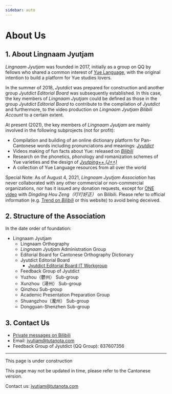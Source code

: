```yaml
---
sidebar: auto
---
```


# About Us
## 1. About Lingnaam Jyutjam

*Lingnaam Jyutjam* was founded in 2017, initially as a group on QQ by fellows who shared a common interest of [Yue Language](https://en.wikipedia.org/wiki/Yue_Chinese), with the original intention to build a platform for Yue studies lovers.

In the summer of 2018, *Jyutdict* was prepared for construction and another group *Jyutdict Editorial Board* was subsequently established. In this case, the key members of *Lingnaam Jyutjam* could be defined as those in the group *Jyutdict Editorial Board* to contribute to the compilation of *Jyutdict* and furthermore, to the video production on *Lingnaam Jyutjam Bilibili Account* to a certain extent.

At present (2021), the key members of *Lingnaam Jyutjam* are mainly involved in the following subprojects (not for profit):

- Compilation and building of an online dictionary platform for Pan-Cantonese words including pronunciations and meanings: *[Jyutdict](/en/jyutdict-android/)*
- Videos making of fun facts about Yue: released on *[Bilibili](https://space.bilibili.com/410568594)*
- Research on the phonetics, phonology and romanization schemes of Yue varieties and the design of *[Jyutping++ (J++)](/en/j++/)*
- A collection of Yue Language resources from all over the world

Special Note: As of August 4, 2021, *Lingnaam Jyutjam Association* has never collaborated with any other commercial or non-commercial organizations, nor has it issued any donation requests, except for [ONE video](https://www.bilibili.com/video/BV1ji4y1L7W6) with *Dingding Hou Zeng（叮叮好正）* on Bilibili. Please refer to official information (e.g. [Trend on *Bilibili*](https://space.bilibili.com/410568594/dynamic) or this website) to avoid being deceived.

## 2. Structure of the Association

In the date order of foundation:

- Lingnaam Jyutjam
    - Lingnaam Orthography
    - *Lingnaam Jyutjam* Administration Group
    - Editorial Board for Cantonese Orthography Dictionary
    - Jyutdict Editorial Board
        - [Jyutdict Editorial Board IT Workgroup](https://github.com/JyutdictEB)
    - Feedback Group of Jyutdict
    - Yuzhou（鬱州） Sub-group
    - Xunzhou（潯州） Sub-group
    - Qinzhou Sub-group
    - Academic Presentation Preparation Group
    - Shuangzhou（瀧州） Sub-group
    - Dongguan-Shenzhen Sub-group

## 3. Contact Us

- [Private messages on Bilibili](https://space.bilibili.com/410568594)
- Email: jyutjam@tutanota.com
- Feedback Group of Jyutdict (QQ Group): 837607356

---

This page is under construction

This page may not be updated in time, please refer to the Cantonese version.

Contact us: jyutjam@tutanota.com

